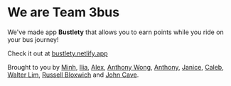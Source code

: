 # We are Team 3bus

We've made app **Bustlety** that allows you to earn points while you ride on your bus journey!

Check it out at [bustlety.netlify.app](https://bustlety.netlify.app/)

Brought to you by [Minh](https://github.com/MinhPhu0304), [Ilia](https://github.com/noway), [Alex](https://github.com/Alxjlv), [Anthony Wong](https://github.com/anthonywongnz), [Anthony](https://github.com/JacobKorn), [Janice](https://standardresume.co/r/ccsjanice), [Caleb](https://github.com/Calebhino), [Walter Lim](https://github.com/waltzaround), [Russell Bloxwich](https://github.com/RussellBloxwich) and [John Cave](https://github.com/johncave).
